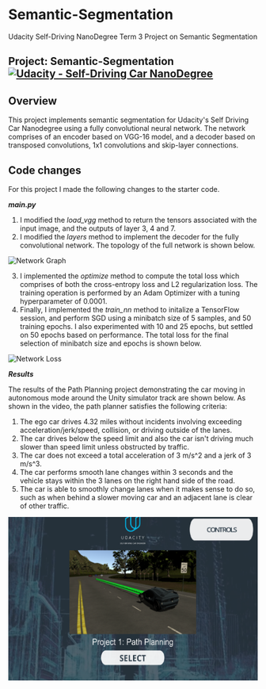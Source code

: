 # Semantic-Segmentation
Udacity Self-Driving NanoDegree Term 3 Project on Semantic Segmentation

## Project: Semantic-Segmentation [![Udacity - Self-Driving Car NanoDegree](https://s3.amazonaws.com/udacity-sdc/github/shield-carnd.svg)](http://www.udacity.com/drive)

Overview
---
  This project implements semantic segmentation for Udacity's Self Driving Car Nanodegree using a fully convolutional neural network. The network comprises of an encoder based on VGG-16 model, and a decoder based on transposed convolutions, 1x1 convolutions and skip-layer connections.

Code changes
---
For this project I made the following changes to the starter code.

__*main.py*__

1. I modified the _load_vgg_ method to return the tensors associated with the input image, and the outputs of layer 3, 4 and 7.
2. I modified the _layers_ method to implement the decoder for the fully convolutional network. The topology of the full network is shown below.

![Network Graph](https://github.com/calvinhobbes119/Semantic-Segmentation/blob/master/figures/Network_Graph.png)

3. I implemented the _optimize_ method to compute the total loss which comprises of both the cross-entropy loss and L2 regularization loss. The training operation is performed by an Adam Optimizer with a tuning hyperparameter of 0.0001.
4. Finally, I implemented the _train_nn_ method to initalize a TensorFlow session, and perform SGD using a minibatch size of 5 samples, and 50 training epochs. I also experimented with 10 and 25 epochs, but settled on 50 epochs based on performance. The total loss for the final selection of minibatch size and epochs is shown below.

![Network Loss](https://github.com/calvinhobbes119/Semantic-Segmentation/blob/master/figures/Network_Loss.png)

__*Results*__

The results of the Path Planning project demonstrating the car moving in autonomous mode around the Unity simulator track are shown below. As shown in the video, the path planner satisfies the following criteria:

1. The ego car drives 4.32 miles without incidents involving exceeding acceleration/jerk/speed, collision, or driving outside of the lanes.
2. The car drives below the speed limit and also the car isn't driving much slower than speed limit unless obstructed by traffic.
3. The car does not exceed a total acceleration of 3 m/s^2 and a jerk of 3 m/s^3.
4. The car performs smooth lane changes within 3 seconds and the vehicle stays within the 3 lanes on the right hand side of the road.
5. The car is able to smoothly change lanes when it makes sense to do so, such as when behind a slower moving car and an adjacent lane is clear of other traffic.

[![Path_Planning_Project](https://github.com/calvinhobbes119/Path-Planning-Project/blob/master/Untitled.png)](https://youtu.be/6ydnQEybQac)
